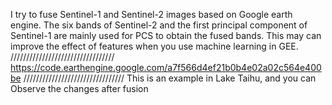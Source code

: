 I try to fuse Sentinel-1 and Sentinel-2 images based on Google earth engine. 
The six bands of Sentinel-2 and the first principal component of Sentinel-1 are mainly used for PCS to obtain the fused bands.
This may can improve the effect of features when you use machine learning in GEE.
/////////////////////////////////
https://code.earthengine.google.com/a7f566d4ef21b0b4e02a02c564e400be
////////////////////////////////
This is an example in Lake Taihu, and you can Observe the changes after fusion

